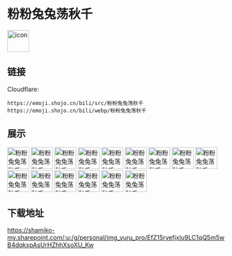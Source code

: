 # 粉粉兔兔荡秋千
<img src="https://emoji.shojo.cn/bili/src/粉粉兔兔荡秋千/icon.png" width="50" height="50" alt="icon">

## 链接
Cloudflare:
```
https://emoji.shojo.cn/bili/src/粉粉兔兔荡秋千
https://emoji.shojo.cn/bili/webp/粉粉兔兔荡秋千
```
## 展示
<img src="https://emoji.shojo.cn/bili/src/粉粉兔兔荡秋千/粉粉兔兔荡秋千-抱紧.png" width="50" height="50" alt="粉粉兔兔荡秋千-抱紧">
<img src="https://emoji.shojo.cn/bili/src/粉粉兔兔荡秋千/粉粉兔兔荡秋千-荡秋千.png" width="50" height="50" alt="粉粉兔兔荡秋千-荡秋千">
<img src="https://emoji.shojo.cn/bili/src/粉粉兔兔荡秋千/粉粉兔兔荡秋千-吃东西.png" width="50" height="50" alt="粉粉兔兔荡秋千-吃东西">
<img src="https://emoji.shojo.cn/bili/src/粉粉兔兔荡秋千/粉粉兔兔荡秋千-害羞.png" width="50" height="50" alt="粉粉兔兔荡秋千-害羞">
<img src="https://emoji.shojo.cn/bili/src/粉粉兔兔荡秋千/粉粉兔兔荡秋千-暗中观察.png" width="50" height="50" alt="粉粉兔兔荡秋千-暗中观察">
<img src="https://emoji.shojo.cn/bili/src/粉粉兔兔荡秋千/粉粉兔兔荡秋千-哭了.png" width="50" height="50" alt="粉粉兔兔荡秋千-哭了">
<img src="https://emoji.shojo.cn/bili/src/粉粉兔兔荡秋千/粉粉兔兔荡秋千-没眼看.png" width="50" height="50" alt="粉粉兔兔荡秋千-没眼看">
<img src="https://emoji.shojo.cn/bili/src/粉粉兔兔荡秋千/粉粉兔兔荡秋千-爱心.png" width="50" height="50" alt="粉粉兔兔荡秋千-爱心">
<img src="https://emoji.shojo.cn/bili/src/粉粉兔兔荡秋千/粉粉兔兔荡秋千-探头.png" width="50" height="50" alt="粉粉兔兔荡秋千-探头">
<img src="https://emoji.shojo.cn/bili/src/粉粉兔兔荡秋千/粉粉兔兔荡秋千-晚安.png" width="50" height="50" alt="粉粉兔兔荡秋千-晚安">
<img src="https://emoji.shojo.cn/bili/src/粉粉兔兔荡秋千/粉粉兔兔荡秋千-耶.png" width="50" height="50" alt="粉粉兔兔荡秋千-耶">
<img src="https://emoji.shojo.cn/bili/src/粉粉兔兔荡秋千/粉粉兔兔荡秋千-疑惑.png" width="50" height="50" alt="粉粉兔兔荡秋千-疑惑">
<img src="https://emoji.shojo.cn/bili/src/粉粉兔兔荡秋千/粉粉兔兔荡秋千-有点气.png" width="50" height="50" alt="粉粉兔兔荡秋千-有点气">
<img src="https://emoji.shojo.cn/bili/src/粉粉兔兔荡秋千/粉粉兔兔荡秋千-晕.png" width="50" height="50" alt="粉粉兔兔荡秋千-晕">
<img src="https://emoji.shojo.cn/bili/src/粉粉兔兔荡秋千/粉粉兔兔荡秋千-赞.png" width="50" height="50" alt="粉粉兔兔荡秋千-赞">

## 下载地址

https://shamiko-my.sharepoint.com/:u:/g/personal/img_yuru_pro/EfZ15ryefjxIu9LC1qQ5m5wB4dqkxpAsUrHZhhXsoXU_Kw